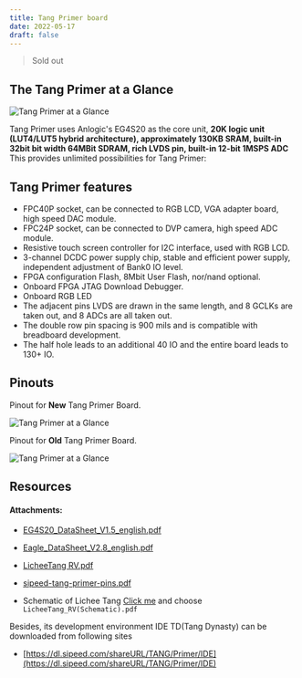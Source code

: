 ```yaml
---
title: Tang Primer board
date: 2022-05-17
draft: false
---
```


> Sold out

## The Tang Primer at a Glance

![Tang Primer at a Glance](./../../../zh/tang/assets/material.png "Tang Primer at a Glance")

Tang Primer uses Anlogic's EG4S20 as the core unit, **20K logic unit (LUT4/LUT5 hybrid architecture), approximately 130KB SRAM, built-in 32bit bit width 64MBit SDRAM, rich LVDS pin, built-in 12-bit 1MSPS ADC** This provides unlimited possibilities for Tang Primer:

## Tang Primer features

+ FPC40P socket, can be connected to RGB LCD, VGA adapter board, high speed DAC module.
+ FPC24P socket, can be connected to DVP camera, high speed ADC module.
+ Resistive touch screen controller for I2C interface, used with RGB LCD.
+ 3-channel DCDC power supply chip, stable and efficient power supply, independent adjustment of Bank0 IO level.
+ FPGA configuration Flash, 8Mbit User Flash, nor/nand optional.
+ Onboard FPGA JTAG Download Debugger.
+ Onboard RGB LED
+ The adjacent pins LVDS are drawn in the same length, and 8 GCLKs are taken out, and 8 ADCs are all taken out.
+ The double row pin spacing is 900 mils and is compatible with breadboard development.
+ The half hole leads to an additional 40 IO and the entire board leads to 130+ IO.

## Pinouts

Pinout for **New** Tang Primer Board.

![Tang Primer at a Glance](./../../../zh/tang/assets/Lichee-tang_NewIoMap.png "Tang Primer at a Glance")

Pinout for **Old** Tang Primer Board.

![Tang Primer at a Glance](./../../../zh/tang/assets/E203_pin.png "Tang Primer at a Glance")

## Resources

#### Attachments:

+ [EG4S20_DataSheet_V1.5_english.pdf](https://github.com/kprasadvnsi/tang-doc/releases/download/1.0.0/EG4S20_DataSheet_V1.5_english.pdf)

+ [Eagle_DataSheet_V2.8_english.pdf](https://github.com/kprasadvnsi/tang-doc/releases/download/1.0.0/Eagle_DataSheet_V2.8_english.pdf)

+ [LicheeTang RV.pdf](https://github.com/kprasadvnsi/tang-doc/releases/download/1.0.0/LicheeTang+RV.pdf)

+ [sipeed-tang-primer-pins.pdf](https://github.com/kprasadvnsi/tang-doc/releases/download/1.0.0/sipeed-tang-primer-pins.pdf)

+ Schematic of Lichee Tang [Click me](https://dl.sipeed.com/shareURL/TANG/Primer/HDK) and choose `LicheeTang_RV(Schematic).pdf`

Besides, its development environment IDE TD(Tang Dynasty) can be downloaded from following sites
- [https://dl.sipeed.com/shareURL/TANG/Primer/IDE](https://dl.sipeed.com/shareURL/TANG/Primer/IDE)